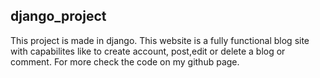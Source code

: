 ## django_project

This project is made in django.
This website is a fully functional blog site with capabilites like to create account, post,edit or delete a blog or comment.
For more check the code on my github page.
